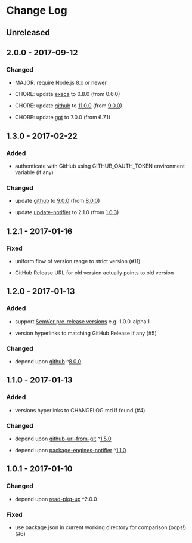 # Change Log


## Unreleased


## 2.0.0 - 2017-09-12


### Changed

-   MAJOR: require Node.js 8.x or newer

-   CHORE: update [execa](https://www.npmjs.com/package/execa) to 0.8.0 (from 0.6.0)

-   CHORE: update [github](https://www.npmjs.com/package/github) to [11.0.0](https://github.com/mikedeboer/node-github/blob/master/CHANGELOG.md) (from [9.0.0](https://github.com/mikedeboer/node-github/blob/master/CHANGELOG.md))

-   CHORE: update [got](https://www.npmjs.com/package/got) to 7.0.0 (from 6.7.1)


## 1.3.0 - 2017-02-22


### Added

-   authenticate with GitHub using GITHUB\_OAUTH\_TOKEN environment variable (if any)


### Changed

-   update [github](https://www.npmjs.com/package/github) to [9.0.0](https://github.com/mikedeboer/node-github/blob/master/CHANGELOG.md) (from [8.0.0](https://github.com/mikedeboer/node-github/blob/master/CHANGELOG.md))

-   update [update-notifier](https://www.npmjs.com/package/update-notifier) to 2.1.0 (from [1.0.3](https://github.com/yeoman/update-notifier/releases/tag/v1.0.3))


## 1.2.1 - 2017-01-16


### Fixed

-   uniform flow of version range to strict version (#11)

-   GitHub Release URL for old version actually points to old version


## 1.2.0 - 2017-01-13


### Added

-   support [SemVer pre-release versions](http://semver.org/#spec-item-9) e.g. 1.0.0-alpha.1

-   version hyperlinks to matching GitHub Release if any (#5)


### Changed

-   depend upon [github](https://www.npmjs.com/package/github) ^[8.0.0](https://github.com/mikedeboer/node-github/blob/master/CHANGELOG.md)


## 1.1.0 - 2017-01-13


### Added

-   versions hyperlinks to CHANGELOG.md if found (#4)


### Changed

-   depend upon [github-url-from-git](https://www.npmjs.com/package/github-url-from-git) ^[1.5.0](https://github.com/visionmedia/node-github-url-from-git/blob/master/CHANGELOG.md)

-   depend upon [package-engines-notifier](https://www.npmjs.com/package/package-engines-notifier) ^[1.1.0](https://github.com/jokeyrhyme/package-engines-notifier.js/blob/master/CHANGELOG.md)


## 1.0.1 - 2017-01-10


### Changed

-   depend upon [read-pkg-up](https://www.npmjs.com/package/read-pkg-up) ^2.0.0


### Fixed

-   use package.json in current working directory for comparison (oops!) (#6)

